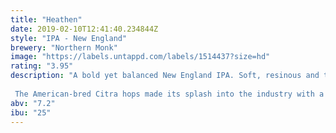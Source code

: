 ```yaml
---
title: "Heathen"
date: 2019-02-10T12:41:40.234844Z
style: "IPA - New England"
brewery: "Northern Monk"
image: "https://labels.untappd.com/labels/1514437?size=hd"
rating: "3.95"
description: "A bold yet balanced New England IPA. Soft, resinous and tropical. For the Heathens.  The American-bred Citra hops made its splash into the industry with a bang, taking over the craft brewing scene by storm with its otherworldly tropical fruit flavour and aroma. Our take on this juicy hop takes the best of its exceptional characteristics to brew a bold yet balanced IPA. A simple base of British pale malt is coloured by small kettle additions of our UK and US hops blend for a soft, fruity bitterness. Come dry hopping time, we hit high gear with 16kg of Citra spread over three additions, layering them into the beer for the ultimate juicy, resinous taste experience and an aroma of tropical fruit that lures your olfactory sense from across the room."
abv: "7.2"
ibu: "25"
---
```


